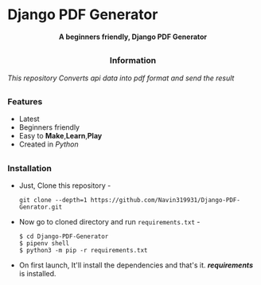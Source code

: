 # Django PDF Generator
<p align="center"><b>A beginners friendly, Django PDF Generator</b></p>

##

<h3><p align="center">Information</p></h3>

<i>
This repository Converts api data into pdf format and send the result
</i>

##

### Features

- Latest
- Beginners friendly
- Easy to <b>Make</b>,<b>Learn</b>,<b>Play</b>
- Created in <i>Python</i>

##

### Installation

- Just, Clone this repository -
  ```
  git clone --depth=1 https://github.com/Navin319931/Django-PDF-Genrator.git
  ```

- Now go to cloned directory and run `requirements.txt` -
  ```
  $ cd Django-PDF-Generator
  $ pipenv shell
  $ python3 -m pip -r requirements.txt
  ```

- On first launch, It'll install the dependencies and that's it. ***requirements*** is installed.

##

<!-- // -->
